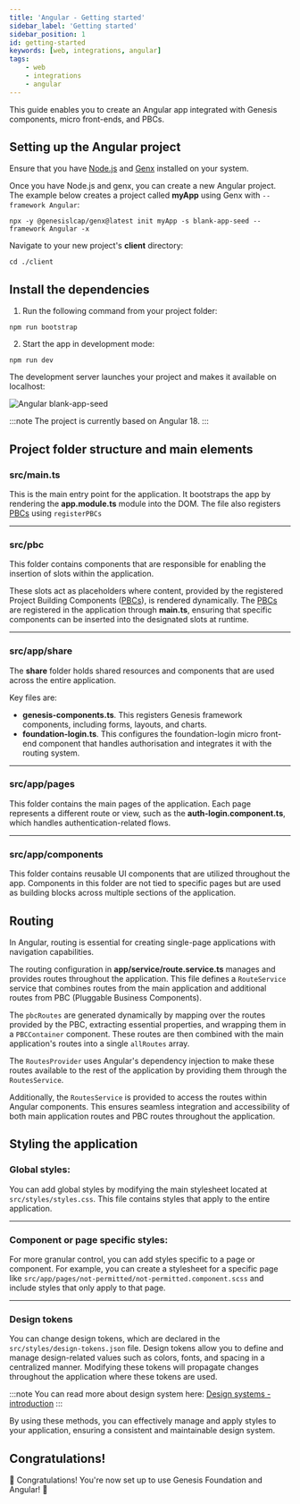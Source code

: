 ```yaml
---
title: 'Angular - Getting started'
sidebar_label: 'Getting started'
sidebar_position: 1
id: getting-started
keywords: [web, integrations, angular]
tags:
    - web
    - integrations
    - angular
---
```


This guide enables you to create an Angular app integrated with Genesis components, micro front-ends, and PBCs.

## Setting up the Angular project

Ensure that you have [Node.js](https://nodejs.org/) and [Genx](https://learn.genesis.global/docs/getting-started/prerequisites/genx) installed on your system.

Once you have Node.js and genx, you can create a new Angular project. The example below creates a project called **myApp** using Genx with `--framework Angular`:

```shell
npx -y @genesislcap/genx@latest init myApp -s blank-app-seed --framework Angular -x
```

Navigate to your new project's **client** directory:

```shell
cd ./client
```

## Install the dependencies

1. Run the following command from your project folder:

```shell
npm run bootstrap
```

2. Start the app in development mode:

```shell
npm run dev
```

The development server launches your project and makes it available on localhost:

![Angular blank-app-seed](/integrations/angular/angular-blank-app-seed.png)

:::note
The project is currently based on Angular 18.
:::

## Project folder structure and main elements

### src/main.ts
This is the main entry point for the application. It bootstraps the app by rendering the **app.module.ts** module into the DOM. The file also registers [PBCs](../../../../server/packaged-business-capabilities/pbc-intro/) using `registerPBCs`

---

### src/pbc
This folder contains components that are responsible for enabling the insertion of slots within the application. 

These slots act as placeholders where content, provided by the registered Project Building Components ([PBCs](../../../../server/packaged-business-capabilities/pbc-intro/)), is rendered dynamically. The [PBCs](../../../../server/packaged-business-capabilities/pbc-intro/) are registered in the application through **main.ts**, ensuring that specific components can be inserted into the designated slots at runtime.

---

### src/app/share
The **share** folder holds shared resources and components that are used across the entire application. 

Key files are: 

- **genesis-components.ts**. This registers Genesis framework components, including forms, layouts, and charts.
- **foundation-login.ts**. This configures the foundation-login micro front-end component that handles authorisation and integrates it with the routing system. 

---

### src/app/pages
This folder contains the main pages of the application. Each page represents a different route or view, such as the **auth-login.component.ts**, which handles authentication-related flows.

---

### src/app/components
This folder contains reusable UI components that are utilized throughout the app. Components in this folder are not tied to specific pages but are used as building blocks across multiple sections of the application.

## Routing

In Angular, routing is essential for creating single-page applications with navigation capabilities. 

The routing configuration in **app/service/route.service.ts** manages and provides routes throughout the application. This file defines a `RouteService` service that combines routes from the main application and additional routes from PBC (Pluggable Business Components).

The `pbcRoutes` are generated dynamically by mapping over the routes provided by the PBC, extracting essential properties, and wrapping them in a `PBCContainer` component. These routes are then combined with the main application's routes into a single `allRoutes` array. 

The `RoutesProvider` uses Angular's dependency injection to make these routes available to the rest of the application by providing them through the `RoutesService`.

Additionally, the `RoutesService` is provided to access the routes within Angular components. This ensures seamless integration and accessibility of both main application routes and PBC routes throughout the application.

## Styling the application

### Global styles:
You can add global styles by modifying the main stylesheet located at `src/styles/styles.css`. This file contains styles that apply to the entire application.

---

### Component or page specific styles:
For more granular control, you can add styles specific to a page or component. For example, you can create a stylesheet for a specific page like `src/app/pages/not-permitted/not-permitted.component.scss` and include styles that only apply to that page.

---

### Design tokens

You can change design tokens, which are declared in the `src/styles/design-tokens.json` file. Design tokens allow you to define and manage design-related values such as colors, fonts, and spacing in a centralized manner. Modifying these tokens will propagate changes throughout the application where these tokens are used.

:::note
You can read more about design system here: [Design systems - introduction](../../../design-systems/introduction/)
:::

By using these methods, you can effectively manage and apply styles to your application, ensuring a consistent and maintainable design system.

## Congratulations!

🎉 Congratulations! You're now set up to use Genesis Foundation and Angular! 🎉
